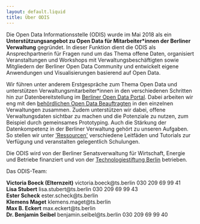 ```yaml
---
layout: default.liquid
title: Über ODIS
---
```


Die Open Data Informationsstelle (ODIS) wurde im Mai 2018 als ein **Unterstützungsangebot zu Open Data für Mitarbeiter\*innen der Berliner Verwaltung** gegründet. In dieser Funktion dient die ODIS als Ansprechpartnerin für Fragen rund um das Thema offene Daten, organisiert Veranstaltungen und Workshops mit Verwaltungsbeschäftigten sowie Mitgliedern der Berliner Open Data Community und entwickelt eigene Anwendungen und Visualisierungen basierend auf Open Data.

Wir führen unter anderem Erstgespräche zum Thema Open Data und unterstützen Verwaltungsmitarbeiter\*innen in den verschiedenen Schritten hin zur Datenbereitstellung im [Berliner Open Data Portal](https://daten.berlin.de/). Dabei arbeiten wir eng mit den [behördlichen Open Data Beauftragten](https://www.berlin.de/sen/wirtschaft/digitalisierung/open-data/open-data-beauftragte/) in den einzelnen Verwaltungen zusammen. Zudem unterstützen wir dabei, offene Verwaltungsdaten sichtbar zu machen und die Potenziale zu nutzen, zum Beispiel durch gemeinsames Prototyping. Auch die Stärkung der Datenkompetenz in der Berliner Verwaltung gehört zu unseren Aufgaben. So stellen wir unter ['Ressourcen'](/ressourcen) verschiedene Leitfäden und Tutorials zur Verfügung und veranstalten gelegentlich Schulungen.


Die ODIS wird von der Berliner Senatsverwaltung für Wirtschaft, Energie und Betriebe finanziert und von der [Technologiestiftung Berlin](https://www.technologiestiftung-berlin.de/de/startseite/) betrieben.

Das ODIS-Team:

<div class="profiles-wrapper">
					<div class="profile-wrapper mt-2">
						<div class="profile-image-2"></div>
						<div class="profile-desc-wrapper-2">
							<span><b>Victoria Boeck (Elternzeit)</b></span>
							<span>victoria.boeck@ts.berlin</span>
							<span>030 209 69 99 41</span>
						</div>
					</div>
					<div class="profile-wrapper mt-2">
						<div class="profile-image-3"></div>
						<div class="profile-desc-wrapper-2">
							<span><b>Lisa Stubert</b></span>
							<span>lisa.stubert@ts.berlin</span>
							<span>030 209 69 99 43</span>
						</div>
					</div>
					<div class="profile-wrapper mt-2">
						<div class="profile-image-4"></div>
						<div class="profile-desc-wrapper-2">
							<span><b>Ester Scheck</b></span>
							<span>ester.scheck@ts.berlin</span>
						</div>
					</div>
					<div class="profile-wrapper mt-2">
						<div class="profile-image-6"></div>
						<div class="profile-desc-wrapper-2">
							<span><b>Klemens Maget</b></span>
							<span>klemens.maget@ts.berlin</span>
						</div>
					</div>
					<div class="profile-wrapper mt-2">
						<div class="profile-image-5"></div>
						<div class="profile-desc-wrapper-2">
							<span><b>Max B. Eckert</b></span>
							<span>max.eckert@ts.berlin</span>
						</div>
					</div>										
					<div class="profile-wrapper mt-2">
						<div class="profile-image"></div>
						<div class="profile-desc-wrapper-2">
							<span><b>Dr. Benjamin Seibel</b></span>
							<span>benjamin.seibel@ts.berlin</span>
							<span>030 209 69 99 40</span>
						</div>
					</div>
				</div>
